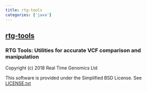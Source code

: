 ```yaml
---
title: rtg-tools
categories: ['java']
---
```

## [rtg-tools](https://github.com/RealTimeGenomics/rtg-tools)

### RTG Tools: Utilities for accurate VCF comparison and manipulation


Copyright (c) 2018 Real Time Genomics Ltd

This software is provided under the Simplified BSD License. See
[LICENSE.txt](LICENSE.txt)
